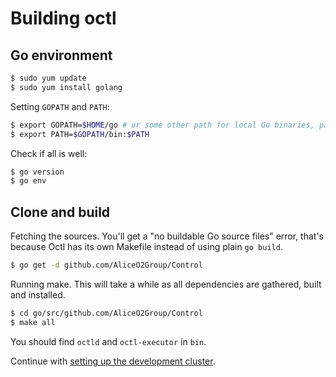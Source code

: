 # Building octl

## Go environment

```bash
$ sudo yum update
$ sudo yum install golang
```

Setting `GOPATH` and `PATH`:
```bash
$ export GOPATH=$HOME/go # or some other path for local Go binaries, packages and sources
$ export PATH=$GOPATH/bin:$PATH
```

Check if all is well:
```bash
$ go version
$ go env
```

## Clone and build

Fetching the sources. You'll get a "no buildable Go source files" error, that's because Octl has its own Makefile instead of using plain `go build`.
```bash
$ go get -d github.com/AliceO2Group/Control
```

Running make. This will take a while as all dependencies are gathered, built and installed.
```bash
$ cd go/src/github.com/AliceO2Group/Control
$ make all
```

You should find `octld` and `octl-executor` in `bin`.

Continue with [setting up the development cluster](DCOS.md).
